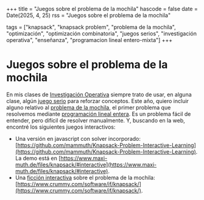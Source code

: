 +++
title = "Juegos sobre el problema de la mochila"
hascode = false
date = Date(2025, 4, 25)
rss = "Juegos sobre el problema de la mochila"

tags = ["knapsack", "knapsack problem", "problema de la mochila", "optimización", "optimización combinatoria", "juegos serios", "investigación operativa", "enseñanza", "programacion lineal entero-mixta"]
+++

# Juegos sobre el problema de la mochila

En mis clases de [Investigación Operativa](https://es.wikipedia.org/wiki/Investigaci%C3%B3n_de_operaciones) siempre trato de usar, en alguna clase, algún [juego serio](https://es.wikipedia.org/wiki/Juego_serio) para reforzar conceptos. Este año, quiero incluir alguno relativo al [problema de la mochila](https://es.wikipedia.org/wiki/Problema_de_la_mochila), el primer problema que resolvemos mediante [programación lineal entera](https://es.wikipedia.org/wiki/Programaci%C3%B3n_en_enteros). Es un problema fácil de entender, pero difícil de resolver manualmente. Y, buscando en la web, encontré los siguientes juegos interactivos:

* Una versión en javascript con solver incorporado: [https://github.com/mammuth/Knapsack-Problem-Interactive-Learning](https://github.com/mammuth/Knapsack-Problem-Interactive-Learning). La demo está en [https://www.maxi-muth.de/files/knapsack/#interactive](https://www.maxi-muth.de/files/knapsack/#interactive).
* Una [ficción interactiva](https://iftechfoundation.org/) sobre el problema de la mochila: [https://www.crummy.com/software/if/knapsack/](https://www.crummy.com/software/if/knapsack/).